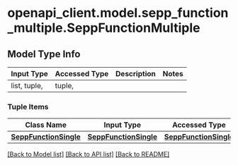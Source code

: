 # openapi_client.model.sepp_function_multiple.SeppFunctionMultiple

## Model Type Info
Input Type | Accessed Type | Description | Notes
------------ | ------------- | ------------- | -------------
list, tuple,  | tuple,  |  | 

### Tuple Items
Class Name | Input Type | Accessed Type | Description | Notes
------------- | ------------- | ------------- | ------------- | -------------
[**SeppFunctionSingle**](SeppFunctionSingle.md) | [**SeppFunctionSingle**](SeppFunctionSingle.md) | [**SeppFunctionSingle**](SeppFunctionSingle.md) |  | 

[[Back to Model list]](../../README.md#documentation-for-models) [[Back to API list]](../../README.md#documentation-for-api-endpoints) [[Back to README]](../../README.md)

